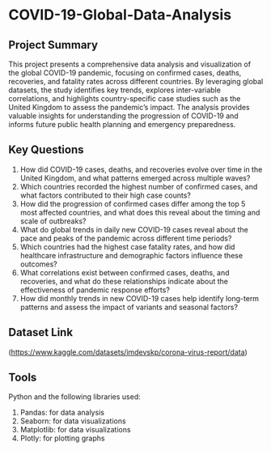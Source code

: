 # COVID-19-Global-Data-Analysis

## Project Summary
This project presents a comprehensive data analysis and visualization of the global COVID-19 pandemic, focusing on confirmed cases, deaths, recoveries, and fatality rates across different countries. By leveraging global datasets, the study identifies key trends, explores inter-variable correlations, and highlights country-specific case studies such as the United Kingdom to assess the pandemic’s impact. The analysis provides valuable insights for understanding the progression of COVID-19 and informs future public health planning and emergency preparedness.

## Key Questions
1. How did COVID-19 cases, deaths, and recoveries evolve over time in the United Kingdom, and what patterns emerged across multiple waves?
2. Which countries recorded the highest number of confirmed cases, and what factors contributed to their high case counts?
3. How did the progression of confirmed cases differ among the top 5 most affected countries, and what does this reveal about the timing and scale of outbreaks?
4. What do global trends in daily new COVID-19 cases reveal about the pace and peaks of the pandemic across different time periods?
5. Which countries had the highest case fatality rates, and how did healthcare infrastructure and demographic factors influence these outcomes?
6. What correlations exist between confirmed cases, deaths, and recoveries, and what do these relationships indicate about the effectiveness of pandemic response efforts?
7. How did monthly trends in new COVID-19 cases help identify long-term patterns and assess the impact of variants and seasonal factors?

## Dataset Link  
(https://www.kaggle.com/datasets/imdevskp/corona-virus-report/data)

## Tools
Python and the following libraries used:

1. Pandas: for data analysis
2. Seaborn: for data visualizations
3. Matplotlib: for data visualizations
4. Plotly: for plotting graphs
